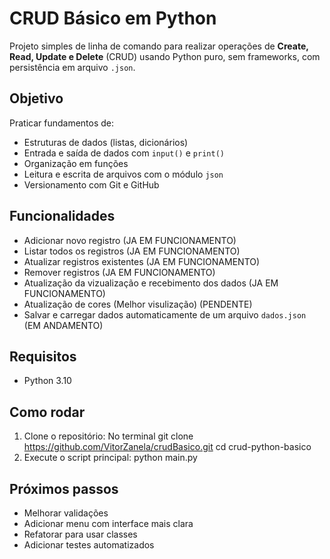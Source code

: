 # CRUD Básico em Python

Projeto simples de linha de comando para realizar operações de **Create, Read, Update e Delete** (CRUD) usando Python puro, sem frameworks, com persistência em arquivo `.json`.

## Objetivo

Praticar fundamentos de:
- Estruturas de dados (listas, dicionários)
- Entrada e saída de dados com `input()` e `print()`
- Organização em funções
- Leitura e escrita de arquivos com o módulo `json`
- Versionamento com Git e GitHub

## Funcionalidades

- Adicionar novo registro (JA EM FUNCIONAMENTO)
- Listar todos os registros (JA EM FUNCIONAMENTO)
- Atualizar registros existentes (JA EM FUNCIONAMENTO)
- Remover registros (JA EM FUNCIONAMENTO)
- Atualização da vizualização e recebimento dos dados (JA EM FUNCIONAMENTO)
- Atualização de cores (Melhor visulização) (PENDENTE)
- Salvar e carregar dados automaticamente de um arquivo `dados.json` (EM ANDAMENTO)

## Requisitos

- Python 3.10

## Como rodar

1. Clone o repositório:
   No terminal 
   git clone https://github.com/VitorZanela/crudBasico.git
   cd crud-python-basico
2. Execute o script principal:
    python main.py
   
## Próximos passos

 - Melhorar validações
 - Adicionar menu com interface mais clara
 - Refatorar para usar classes
 - Adicionar testes automatizados
